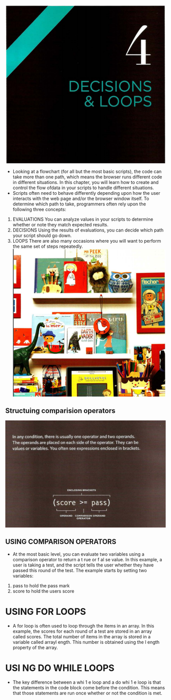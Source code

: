 ![Image](/Images/2.png)



+ Looking at a flowchart (for all but the most basic scripts), the code can take more than one path, which means the browser runs different code in different situations. In this chapter, you will learn how to create and control the flow ofdata in your scripts to handle different situations. 
+ Scripts often need to behave differently depending upon how the user interacts with the web page and/or the browser window itself. To determine which path to take, programmers often rely upon the following three concepts:
1. EVALUATIONS You can analyze values in your scripts to determine whether or note they match expected results. 
2. DECISIONS
Using the results of evaluations, you can decide which path your script should go down.
3. LOOPS
There are also many occasions where you will want to perform the same set of steps repeatedly. 
![3](/Images/3.png)
##  Structuing comparision operators 
![4](/Images/4.png)
## USING COMPARISON OPERATORS 
+ At the most basic level, you can evaluate two variables using a comparison operator to return a t rue or f al se value. In this example, a user is taking a test, and the script tells the user whether they have passed this round of the test. The example starts by setting two variables:
1. pass to hold the pass mark
2. score to hold the users score
# USING FOR LOOPS  
+ A for loop is often used to loop through the items in an array. In this example, the scores for each round of a test are stored in an array called scores. The total number of items in the array is stored in a variable called arrayl ength. This number is obtained using the l ength property of the array.
# USI NG DO WHILE LOOPS
+ The key difference between
a whi 1 e loop and a do whi 1 e loop is that the statements in the code block come before the condition. This means that those statements are run once whether or not the condition is met.  
